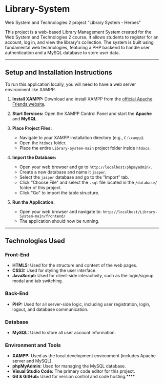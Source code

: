 # Library-System
Web System and Technologies 2 project "Library System - Heroes"


This project is a web-based Library Management System created for the Web System and Technologies 2 course. It allows students to register for an account, log in, and view the library's collection. The system is built using fundamental web technologies, featuring a PHP backend to handle user authentication and a MySQL database to store user data.

---

## Setup and Installation Instructions

To run this application locally, you will need to have a web server environment like XAMPP.

1.  **Install XAMPP:** Download and install XAMPP from the [official Apache Friends website](https://www.apachefriends.org/index.html).

2.  **Start Services:** Open the XAMPP Control Panel and start the **Apache** and **MySQL**.

3.  **Place Project Files:**
    *   Navigate to your XAMPP installation directory (e.g., `C:\xampp`).
    *   Open the `htdocs` folder.
    *   Place the entire `Library-System-main` project folder inside `htdocs`.

4.  **Import the Database:**
    *   Open your web browser and go to `http://localhost/phpmyadmin/`.
    *   Create a new database and name it `jasper`.
    *   Select the `jasper` database and go to the "Import" tab.
    *   Click "Choose File" and select the `.sql` file located in the `/database/` folder of this project.
    *   Click "Go" to import the table structure.

5.  **Run the Application:**
    *   Open your web browser and navigate to: `http://localhost/Library-System-main/frontend/`
    *   The application should now be running.

---

## Technologies Used

### Front-End
*   **HTML5:** Used for the structure and content of the web pages.
*   **CSS3:** Used for styling the user interface.
*   **JavaScript:** Used for client-side interactivity, such as the login/signup modal and tab switching.

### Back-End
*   **PHP:** Used for all server-side logic, including user registration, login, logout, and database communication.

### Database
*   **MySQL:** Used to store all user account information.

### Environment and Tools
*   **XAMPP:** Used as the local development environment (includes Apache server and MySQL).
*   **phpMyAdmin:** Used for managing the MySQL database.
*   **Visual Studio Code:** The primary code editor for this project.
*   **Git & GitHub:** Used for version control and code hosting.****
